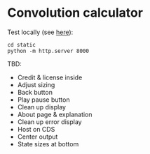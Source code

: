 # Convolution calculator

Test locally (see [here](https://stackoverflow.com/a/23118676/1427316)):
```
cd static
python -m http.server 8000
```

TBD:
* Credit & license inside
* Adjust sizing
* Back button
* Play pause button
* Clean up display
* About page & explanation
* Clean up error display
* Host on CDS
* Center output
* State sizes at bottom